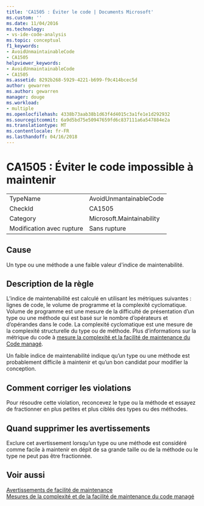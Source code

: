 ```yaml
---
title: 'CA1505 : Éviter le code | Documents Microsoft'
ms.custom: ''
ms.date: 11/04/2016
ms.technology:
- vs-ide-code-analysis
ms.topic: conceptual
f1_keywords:
- AvoidUnmaintainableCode
- CA1505
helpviewer_keywords:
- AvoidUnmaintainableCode
- CA1505
ms.assetid: 8292b268-5929-4221-b699-f9c414bcec5d
author: gewarren
ms.author: gewarren
manager: douge
ms.workload:
- multiple
ms.openlocfilehash: 4338b73aab38b1d63f4d4015c3a1fe1e1d292932
ms.sourcegitcommit: 6a9d5bd75e50947659fd6c837111a6a547884e2a
ms.translationtype: MT
ms.contentlocale: fr-FR
ms.lasthandoff: 04/16/2018
---
```

# <a name="ca1505-avoid-unmaintainable-code"></a>CA1505 : Éviter le code impossible à maintenir
|||  
|-|-|  
|TypeName|AvoidUnmantainableCode|  
|CheckId|CA1505|  
|Category|Microsoft.Maintainability|  
|Modification avec rupture|Sans rupture|  
  
## <a name="cause"></a>Cause  
 Un type ou une méthode a une faible valeur d'indice de maintenabilité.  
  
## <a name="rule-description"></a>Description de la règle  
 L’indice de maintenabilité est calculé en utilisant les métriques suivantes : lignes de code, le volume de programme et la complexité cyclomatique. Volume de programme est une mesure de la difficulté de présentation d’un type ou une méthode qui est basé sur le nombre d’opérateurs et d’opérandes dans le code. La complexité cyclomatique est une mesure de la complexité structurelle du type ou de méthode. Plus d’informations sur la métrique du code à [mesure la complexité et la facilité de maintenance du Code managé](../code-quality/measuring-complexity-and-maintainability-of-managed-code.md).  
  
 Un faible indice de maintenabilité indique qu’un type ou une méthode est probablement difficile à maintenir et qu’un bon candidat pour modifier la conception.  
  
## <a name="how-to-fix-violations"></a>Comment corriger les violations  
 Pour résoudre cette violation, reconcevez le type ou la méthode et essayez de fractionner en plus petites et plus ciblés des types ou des méthodes.  
  
## <a name="when-to-suppress-warnings"></a>Quand supprimer les avertissements  
 Exclure cet avertissement lorsqu’un type ou une méthode est considéré comme facile à maintenir en dépit de sa grande taille ou de la méthode ou le type ne peut pas être fractionnée.  
  
## <a name="see-also"></a>Voir aussi  
 [Avertissements de facilité de maintenance](../code-quality/maintainability-warnings.md)   
 [Mesures de la complexité et de la facilité de maintenance du code managé](../code-quality/measuring-complexity-and-maintainability-of-managed-code.md)